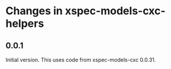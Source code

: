 # Changes in xspec-models-cxc-helpers

## 0.0.1

Initial version. This uses code from xspec-models-cxc 0.0.31.
